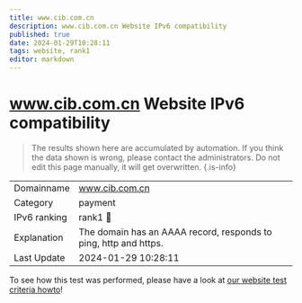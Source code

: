```yaml
---
title: www.cib.com.cn
description: www.cib.com.cn Website IPv6 compatibility
published: true
date: 2024-01-29T10:28:11
tags: website, rank1
editor: markdown
---
```


# www.cib.com.cn Website IPv6 compatibility

> The results shown here are accumulated by automation. If you think the data shown is wrong, please contact the administrators. 
> Do not edit this page manually, it will get overwritten.
{.is-info}


|   |   |
| - | - |
| Domainname | www.cib.com.cn
| Category | payment |
| IPv6 ranking | rank1 :1st_place_medal: |
| Explanation | The domain has an AAAA record, responds to ping, http and https. |
| Last Update | 2024-01-29 10:28:11 |

To see how this test was performed, please have a look at [our website test criteria howto](/howto/testcriteria/website)!

